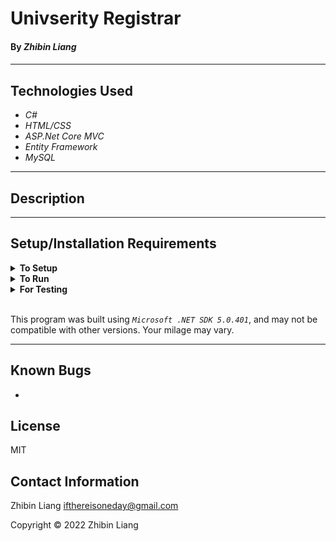 # Univserity Registrar

#### By _**Zhibin Liang**_  

#### 

---
## Technologies Used

* _C#_
* _HTML/CSS_
* _ASP.Net Core MVC_
* _Entity Framework_
* _MySQL_

---
## Description



---
## Setup/Installation Requirements

<details>
<summary><strong>To Setup</strong></summary>

* Requires _MySQL_ for the database
* Install _Microsoft .NET SDK_
* Clone the repo
    ```
    $ git clone
    ```
</details>

<details>
<summary><strong>To Run</strong></summary>

* Navigate to  
   <pre>UniversityRegistrar.Solution
   ├── <strong>UniversityRegistrar</strong>
   └── UniversityRegistrar.Tests</pre>
* Create ```appsettings.json``` in the directory of _UniversityRegistrar_, and add following to the file with your MySQL username and password
    ```
    {
    "ConnectionStrings": {
        "DefaultConnection": "Server=localhost;Port=3306;database=university_registrar;uid=[username];pwd=[password];"
    }
    }
    ```
* Import the database in the root of UniversityRegistrar.Solution
* Run following commands
    ```
    $ dotnet restore
    ```
    ```
    $ dotnet build
    ```
    ```
    $ dotnet run
    ```
</details>

<details>
<summary><strong>For Testing</strong></summary>

* Navigate to  
    <pre>UniversityRegistrar.Solution
    ├── UniversityRegistrar
    └── <strong>UniversityRegistrar.Tests</strong></pre>
* Run following commands
    ```
    $ dotnet restore
    ```
    ```
    $ dotnet test
    ```

</details>
<br/>

This program was built using *`Microsoft .NET SDK 5.0.401`*, and may not be compatible with other versions. Your milage may vary.

---
## Known Bugs

* 

## License
MIT

## Contact Information
Zhibin Liang <ifthereisoneday@gmail.com>

Copyright &copy; 2022 Zhibin Liang